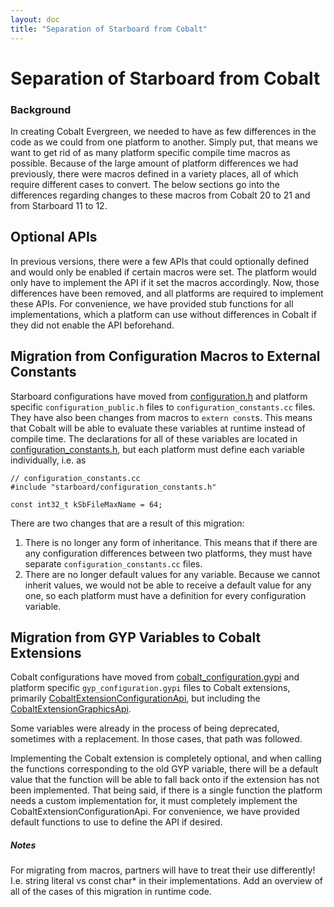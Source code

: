 ```yaml
---
layout: doc
title: "Separation of Starboard from Cobalt"
---
```

# Separation of Starboard from Cobalt

### Background

In creating Cobalt Evergreen, we needed to have as few differences in the code
as we could from one platform to another. Simply put, that means we want to get
rid of as many platform specific compile time macros as possible. Because of
the large amount of platform differences we had previously, there were macros
defined in a variety places, all of which require different cases to convert.
The below sections go into the differences regarding changes to these macros
from Cobalt 20 to 21 and from Starboard 11 to 12.

## Optional APIs

In previous versions, there were a few APIs that could optionally defined and
would only be enabled if certain macros were set. The platform would only have
to implement the API if it set the macros accordingly. Now, those differences
have been removed, and all platforms are required to implement these APIs. For
convenience, we have provided stub functions for all implementations, which a
platform can use without differences in Cobalt if they did not enable the API
beforehand.

## Migration from Configuration Macros to External Constants

Starboard configurations have moved from
[configuration.h](../configuration.h) and platform specific
`configuration_public.h` files to `configuration_constants.cc` files. They
have also been changes from macros to `extern const`s. This means that Cobalt
will be able to evaluate these variables at runtime instead of compile time.
The declarations for all of these variables are located in
[configuration_constants.h](../configuration_constants.h), but each platform
must define each variable individually, i.e. as
```
// configuration_constants.cc
#include "starboard/configuration_constants.h"

const int32_t kSbFileMaxName = 64;
```
There are two changes that are a result of this migration:

1. There is no longer any form of inheritance. This means that if there are any
configuration differences between two platforms, they must have separate
`configuration_constants.cc` files.
2. There are no longer default values for any variable. Because we cannot
inherit values, we would not be able to receive a default value for any one, so
each platform must have a definition for every configuration variable.

## Migration from GYP Variables to Cobalt Extensions

Cobalt configurations have moved from [cobalt_configuration.gypi](../../cobalt/build/cobalt_configuration.gypi) and platform specific `gyp_configuration.gypi` files to Cobalt extensions, primarily [CobaltExtensionConfigurationApi](../../cobalt/extension/configuration.h), but including the [CobaltExtensionGraphicsApi](../../cobalt/extension/graphics.h).

Some variables were already in the process of being deprecated, sometimes with a replacement. In those cases, that path was followed.

Implementing the Cobalt extension is completely optional, and when calling the functions corresponding to the old GYP variable, there will be a default value that the function will be able to fall back onto if the extension has not been implemented. That being said, if there is a single function the platform needs a custom implementation for, it must completely implement the CobaltExtensionConfigurationApi. For convenience, we have provided default functions to use to define the API if desired.

##### Notes

For migrating from macros, partners will have to treat their use differently! I.e. string literal vs const char* in their implementations. Add an overview of all of the cases of this migration in runtime code.
